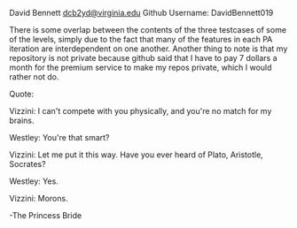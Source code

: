 David Bennett
dcb2yd@virginia.edu
Github Username: DavidBennett019

There is some overlap between the contents of the three testcases of some of the levels, simply due to the fact that many of the features in each PA iteration are interdependent on one another. Another thing to note is that my repository is not private because github said that I have to pay 7 dollars a month for the premium service to make my repos private, which I would rather not do.

Quote: 

Vizzini: I can't compete with you physically, and you're no match for my brains.

Westley: You're that smart?

Vizzini: Let me put it this way. Have you ever heard of Plato, Aristotle, Socrates?

Westley: Yes.

Vizzini: Morons. 

-The Princess Bride
